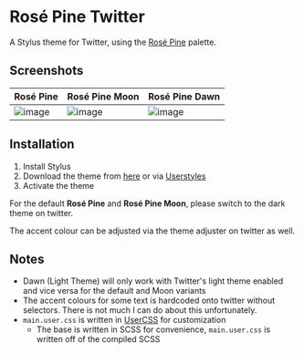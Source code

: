 # Rosé Pine Twitter

A Stylus theme for Twitter, using the [Rosé Pine](https://rosepinetheme.com/) palette.

## Screenshots

| Rosé Pine | Rosé Pine Moon | Rosé Pine Dawn |
|---|---|---|
|![image](https://user-images.githubusercontent.com/95392008/233385990-617c27f1-0464-4cef-97a0-f0eb307e0a32.png)|![image](https://user-images.githubusercontent.com/95392008/233386076-3fa1c336-507b-4308-9d15-dfaf4f6aa909.png)|![image](https://user-images.githubusercontent.com/95392008/233386477-806ce52f-7819-4d91-8795-ef25845b5d73.png)|

## Installation

1. Install Stylus
2. Download the theme from [here](https://github.com/apriltaoyvr/twitter-rose-pine/raw/main/main.user.css) or via [Userstyles](https://userstyles.world/style/9440/rose-pine-twitter)
3. Activate the theme

For the default **Rosé Pine** and **Rosé Pine Moon**, please switch to the dark theme on twitter.

The accent colour can be adjusted via the theme adjuster on twitter as well.

## Notes

- Dawn (Light Theme) will only work with Twitter's light theme enabled and vice versa for the default and Moon variants
- The accent colours for some text is hardcoded onto twitter without selectors. There is not much I can do about this unfortunately.
- `main.user.css` is written in [UserCSS](https://github.com/openstyles/stylus/wiki/Writing-UserCSS#var) for customization
  - The base is written in SCSS for convenience, `main.user.css` is written off of the compiled SCSS
